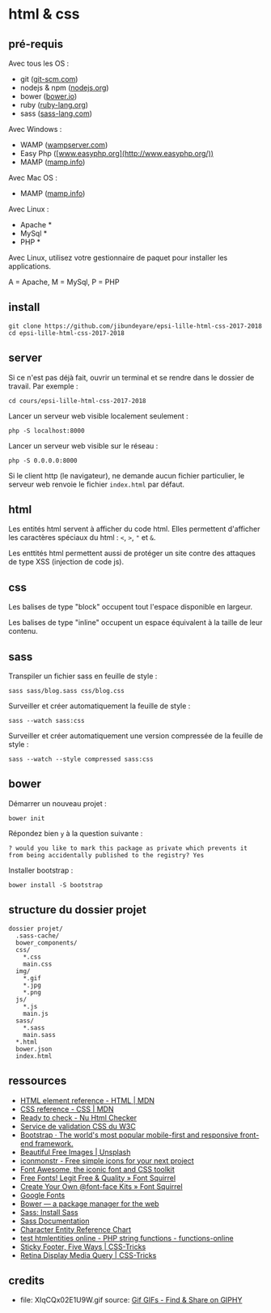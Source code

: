 # html & css

## pré-requis

Avec tous les OS :
- git ([git-scm.com](http://git-scm.com/))
- nodejs & npm ([nodejs.org](http://nodejs.org/))
- bower ([bower.io](http://bower.io/))
- ruby ([ruby-lang.org](http://ruby-lang.org/))
- sass ([sass-lang.com](http://sass-lang.com/))

Avec Windows :
- WAMP ([wampserver.com](http://wampserver.com/))
- Easy Php ([www.easyphp.org](http://www.easyphp.org/))
- MAMP ([mamp.info](http://mamp.info/))

Avec Mac OS :
- MAMP ([mamp.info](http://mamp.info/))

Avec Linux :
- Apache *
- MySql *
- PHP *

Avec Linux, utilisez votre gestionnaire de paquet pour installer les applications.

A = Apache, M = MySql, P = PHP

## install

    git clone https://github.com/jibundeyare/epsi-lille-html-css-2017-2018
    cd epsi-lille-html-css-2017-2018

## server

Si ce n'est pas déjà fait, ouvrir un terminal et se rendre dans le dossier de travail. Par exemple :

    cd cours/epsi-lille-html-css-2017-2018

Lancer un serveur web visible localement seulement :

    php -S localhost:8000

Lancer un serveur web visible sur le réseau :

    php -S 0.0.0.0:8000

Si le client http (le navigateur), ne demande aucun fichier particulier, le serveur web renvoie le fichier `index.html` par défaut.

## html

Les entités html servent à afficher du code html. Elles permettent d'afficher les caractères spéciaux du html : `<`, `>`, `"` et `&`.

Les enttités html permettent aussi de protéger un site contre des attaques de type XSS (injection de code js).

## css

Les balises de type "block" occupent tout l'espace disponible en largeur.

Les balises de type "inline" occupent un espace équivalent à la taille de leur contenu.

## sass

Transpiler un fichier sass en feuille de style :

    sass sass/blog.sass css/blog.css

Surveiller et créer automatiquement la feuille de style :

    sass --watch sass:css

Surveiller et créer automatiquement une version compressée de la feuille de style :

    sass --watch --style compressed sass:css

## bower

Démarrer un nouveau projet :

    bower init

Répondez bien `y` à la question suivante :

    ? would you like to mark this package as private which prevents it from being accidentally published to the registry? Yes

Installer bootstrap :

    bower install -S bootstrap

## structure du dossier projet

    dossier projet/
      .sass-cache/
      bower_components/
      css/
        *.css
        main.css
      img/
        *.gif
        *.jpg
        *.png
      js/
        *.js
        main.js
      sass/
        *.sass
        main.sass
      *.html
      bower.json
      index.html

## ressources

- [HTML element reference - HTML | MDN](https://developer.mozilla.org/en-US/docs/Web/HTML/Element)
- [CSS reference - CSS | MDN](https://developer.mozilla.org/en-US/docs/Web/CSS/Reference)
- [Ready to check - Nu Html Checker](https://validator.w3.org/nu/)
- [Service de validation CSS du W3C](https://jigsaw.w3.org/css-validator/)
- [Bootstrap · The world's most popular mobile-first and responsive front-end framework.](https://getbootstrap.com/docs/3.3/)
- [Beautiful Free Images | Unsplash](https://unsplash.com/)
- [iconmonstr - Free simple icons for your next project](https://iconmonstr.com/)
- [Font Awesome, the iconic font and CSS toolkit](http://fontawesome.io/)
- [Free Fonts! Legit Free & Quality » Font Squirrel](https://www.fontsquirrel.com/)
- [Create Your Own @font-face Kits » Font Squirrel](https://www.fontsquirrel.com/tools/webfont-generator)
- [Google Fonts](https://fonts.google.com/)
- [Bower — a package manager for the web](https://bower.io/)
- [Sass: Install Sass](http://sass-lang.com/install)
- [Sass Documentation](http://sass-lang.com/documentation/file.SASS_REFERENCE.html)
- [Character Entity Reference Chart](https://dev.w3.org/html5/html-author/charref)
- [test htmlentities online - PHP string functions - functions-online](https://www.functions-online.com/htmlentities.html)
- [Sticky Footer, Five Ways | CSS-Tricks](https://css-tricks.com/couple-takes-sticky-footer/)
- [Retina Display Media Query | CSS-Tricks](https://css-tricks.com/snippets/css/retina-display-media-query/)

## credits

- file: XIqCQx02E1U9W.gif
  source: [Gif GIFs - Find & Share on GIPHY](https://giphy.com/gifs/XIqCQx02E1U9W)
